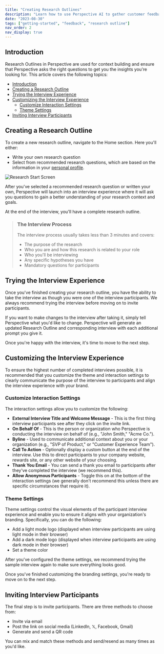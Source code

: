 ```yaml
---
title: "Creating Research Outlines"
description: "Learn how to use Perspective AI to gather customer feedback efficiently"
date: "2023-08-30"
tags: ["getting-started", "feedback", "research outline"]
nav_order: 2
nav_display: true
---
```


## Introduction

Research Outlines in Perspective are used for context building and ensure that Perspective asks the right questions to get you the insights you're looking for. This article covers the following topics:

- [Introduction](#introduction)
- [Creating a Research Outline](#creating-a-research-outline)
- [Trying the Interview Experience](#trying-the-interview-experience)
- [Customizing the Interview Experience](#customizing-the-interview-experience)
  - [Customize Interaction Settings](#customize-interaction-settings)
  - [Theme Settings](#theme-settings)
- [Inviting Interview Participants](#inviting-interview-participants)

## Creating a Research Outline

To create a new research outline, navigate to the Home section. Here you'll either:

- Write your own research question
- Select from recommended research questions, which are based on the information in your [personal profile](/docs/getting-started-guide/profile-setup).

![Research Start Screen](/research-start-screen.png)

After you've selected a recommended research question or written your own, Perspective will launch into an interview experience where it will ask you questions to gain a better understanding of your research context and goals.

At the end of the interview, you'll have a complete research outline.

> ### The Interview Process
>
> The interview process usually takes less than 3 minutes and covers:
>
> - The purpose of the research
> - Who you are and how this research is related to your role
> - Who you'll be interviewing
> - Any specific hypotheses you have
> - Mandatory questions for participants

## Trying the Interview Experience

Once you've finished creating your research outline, you have the ability to take the interview as though you were one of the interview participants. We always recommend trying the interview before moving on to invite participants.

If you want to make changes to the interview after taking it, simply tell Perspective what you'd like to change. Perspective will generate an updated Research Outline and corresponding interview with each additional prompt you give it.

Once you're happy with the interview, it's time to move to the next step.

## Customizing the Interview Experience

To ensure the highest number of completed interviews possible, it is recommended that you customize the theme and interaction settings to clearly communicate the purpose of the interview to participants and align the interview experience with your brand.

### Customize Interaction Settings
The interaction settings allow you to customize the following:

- **External Interview Title and Welcome Message** - This is the first thing interview participants see after they click on the invite link.
- **On Behalf Of** - This is the person or organization who Perspective is conducting the interview on behalf of (e.g., "John Smith," "Acme Co.").
- **Byline** - Used to communicate additional context about you or your organization (e.g., "SVP of Product," or "Customer Experience Team").
- **Call To Action** - Optionally display a custom button at the end of the interview. Use this to direct participants to your company website, rewards site, or any other website of your choosing.
- **Thank You Email** - You can send a thank you email to participants after they've completed the interview (we recommend this).
- **Allow Anonymous Participants** - Toggle this on at the bottom of the interaction settings (we generally don't recommend this unless there are specific circumstances that require it).

### Theme Settings
Theme settings control the visual elements of the participant interview experience and enable you to ensure it aligns with your organization's branding. Specifically, you can do the following:

- Add a light mode logo (displayed when interview participants are using light mode in their browser)
- Add a dark mode logo (displayed when interview participants are using dark mode in their browser)
- Set a theme color

After you've configured the theme settings, we recommend trying the sample interview again to make sure everything looks good.

Once you've finished customizing the branding settings, you're ready to move on to the next step.

## Inviting Interview Participants

The final step is to invite participants. There are three methods to choose from:

- Invite via email
- Post the link on social media (LinkedIn, 𝕏, Facebook, Gmail)
- Generate and send a QR code

You can mix and match these methods and send/resend as many times as you'd like.
